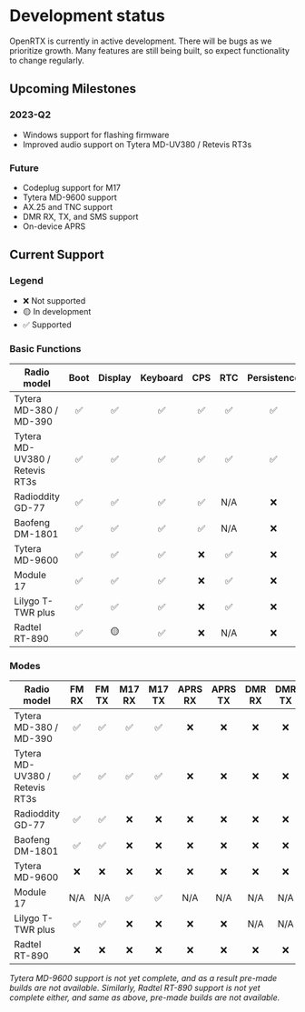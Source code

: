 # Development status

OpenRTX is currently in active development. There will be bugs as we prioritize growth. Many features are still being built, so expect functionality to change regularly.

## Upcoming Milestones

### 2023-Q2

- Windows support for flashing firmware
- Improved audio support on Tytera MD-UV380 / Retevis RT3s

### Future

- Codeplug support for M17
- Tytera MD-9600 support
- AX.25 and TNC support
- DMR RX, TX, and SMS support
- On-device APRS

## Current Support

### Legend

- ❌ Not supported
- 🟡 In development
- ✅ Supported

### Basic Functions

| Radio model                    | Boot | Display | Keyboard | CPS | RTC | Persistence | GPS | Known Issues                                                                                                                     |
| ------------------------------ | :--: | :-----: | :------: | :-: | :-: | :---------: | :-: | ------------------------------------------------------------------------------------ |
| Tytera MD-380 / MD-390         |  ✅  |   ✅     |    ✅     | ✅  | ✅   |     ✅      | ✅  | [on GitHub](https://github.com/OpenRTX/OpenRTX/issues?q=is:open+label:MD-3x0,ALL)     |
| Tytera MD-UV380 / Retevis RT3s |  ✅  |   ✅     |    ✅     | ✅  | ✅   |     ✅      | ✅  | [on GitHub](https://github.com/OpenRTX/OpenRTX/issues?q=is:open+label:MD-UV3x0,ALL)   |
| Radioddity GD-77               |  ✅  |   ✅     |    ✅     | ✅  | N/A |     ❌      | N/A | [on GitHub](https://github.com/OpenRTX/OpenRTX/issues?q=is:open+label:GD-77,ALL)      |
| Baofeng DM-1801                |  ✅  |   ✅     |    ✅     | ✅  | N/A |     ❌      | N/A | [on GitHub](https://github.com/OpenRTX/OpenRTX/issues?q=is:open+label:DM-1801,ALL)    |
| Tytera MD-9600                 |  ✅  |   ✅     |    ✅     | ❌  | ✅   |     ❌      | ❌  | [on GitHub](https://github.com/OpenRTX/OpenRTX/issues?q=is:open+label:MD-9600,ALL)    |
| Module 17                      |  ✅  |   ✅     |    ✅     | ❌  | ✅   |     ❌      | ❌  | [on GitHub](https://github.com/OpenRTX/OpenRTX/issues?q=is:open+label:Module17,ALL)    |
| Lilygo T-TWR plus              |  ✅  |   ✅     |    ✅     | ❌  | ✅   |     ❌      | ✅  | [on GitHub](https://github.com/OpenRTX/OpenRTX/issues?q=is:open+label:T-TWR%20Plus,ALL)|
| Radtel RT-890                  |  ✅  |   🟡     |    ✅     | ❌  | N/A   |     ❌      | N/A  | [on GitHub](https://github.com/OpenRTX/OpenRTX/issues?q=is:open+label:RT-890,ALL)    |

### Modes

| Radio model                    | FM RX | FM TX | M17 RX | M17 TX | APRS RX | APRS TX | DMR RX | DMR TX | DMR SMS |
| ------------------------------ | :---: | :---: | :----: | :----: | :-----: | :-----: | :----: | :----: | :-----: |
| Tytera MD-380 / MD-390         |  ✅   |  ✅    |   ✅    |   ✅   |   ❌     |   ❌     |   ❌   |   ❌    |   ❌     |
| Tytera MD-UV380 / Retevis RT3s |  ✅   |  ✅    |   ✅    |   ✅   |   ❌     |   ❌     |   ❌   |   ❌    |   ❌     |
| Radioddity GD-77               |  ✅   |  ✅    |   ❌    |   ❌    |   ❌    |   ❌     |   ❌   |   ❌     |   ❌    |
| Baofeng DM-1801                |  ✅   |  ✅    |   ❌    |   ❌    |   ❌    |   ❌     |   ❌   |   ❌     |   ❌    |
| Tytera MD-9600                 |  ❌   |  ❌    |   ❌    |   ❌    |   ❌    |   ❌     |   ❌    |  ❌     |   ❌    |
| Module 17                      |  N/A |  N/A   |   ✅    |   ✅    |   N/A  |  N/A    |  N/A   |  N/A   |   N/A   |
| Lilygo T-TWR plus              |  ✅   |  ✅    |   ❌    |   ❌    |   ❌    |   ❌     |  N/A   |  N/A   |   N/A   |
| Radtel RT-890                  |  ❌   |  ❌    |   ❌    |   ❌    |   ❌    |   ❌     |   ❌    |  ❌     |   ❌    |


_Tytera MD-9600 support is not yet complete, and as a result pre-made builds are not available._
_Similarly, Radtel RT-890 support is not yet complete either, and same as above, pre-made builds are not available._
